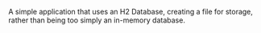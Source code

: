 A simple application that uses an H2 Database, creating a file for storage, rather than being too simply an in-memory database.